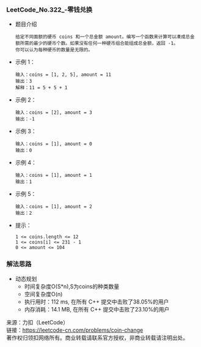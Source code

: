 ### LeetCode_No.322_-零钱兑换
* 题目介绍

      给定不同面额的硬币 coins 和一个总金额 amount。编写一个函数来计算可以凑成总金额所需的最少的硬币个数。如果没有任何一种硬币组合能组成总金额，返回 -1。
      你可以认为每种硬币的数量是无限的。
* 示例 1：

      输入：coins = [1, 2, 5], amount = 11
      输出：3 
      解释：11 = 5 + 5 + 1
* 示例 2：

      输入：coins = [2], amount = 3
      输出：-1
* 示例 3：

      输入：coins = [1], amount = 0
      输出：0
* 示例 4：

      输入：coins = [1], amount = 1
      输出：1
* 示例 5：

      输入：coins = [1], amount = 2
      输出：2
* 提示：

      1 <= coins.length <= 12
      1 <= coins[i] <= 231 - 1
      0 <= amount <= 104
### 解法思路
* 动态规划
  * 时间复杂度O(S*n),S为coins的种类数量
  * 空间复杂度O(n)
  *	执行用时：112 ms, 在所有 C++ 提交中击败了38.05%的用户
  *	内存消耗：14.1 MB, 在所有 C++ 提交中击败了23.10%的用户

来源：力扣（LeetCode）\
链接：https://leetcode-cn.com/problems/coin-change \
著作权归领扣网络所有。商业转载请联系官方授权，非商业转载请注明出处。
